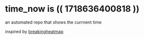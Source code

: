 # time_now is (( 1718636400818 ))

an automated repo that shows the currnent time

inspired by [breakingheatmap](https://github.com/breakingheatmap/breakingheatmap)